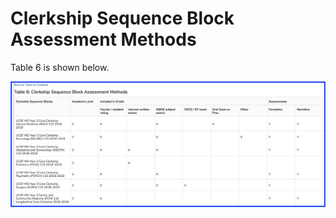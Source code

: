 # Clerkship Sequence Block Assessment Methods

Table 6 is shown below.

![](../../.gitbook/assets/ci_table6_1.png)

